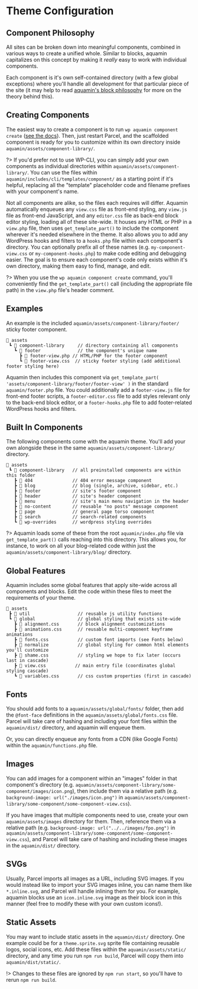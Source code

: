 # Theme Configuration

## Component Philosophy
All sites can be broken down into meaningful components, combined in various ways to create a unified whole. Similar to blocks, aquamin capitalizes on this concept by making it _really_ easy to work with individual components.

Each component is it's own self-contained directory (with a few global exceptions) where you'll handle all development for that particular piece of the site (it may help to read [aquamin's block philosophy](/features/block-configuration#block-philosophy) for more on the theory behind this).

## Creating Components

The easiest way to create a component is to run `wp aquamin component create` ([see the docs](features/wp-cli#wp-aquamin-component-create)). Then, just restart Parcel, and the scaffolded component is ready for you to customize within its own directory inside `aquamin/assets/component-library/`.

?> If you'd prefer not to use WP-CLI, you can simply add your own components as individual directories within `aquamin/assets/component-library/`. You can use the files within `aquamin/includes/cli/templates/component/` as a starting point if it's helpful, replacing all the "template" placeholder code and filename prefixes with your component's name.

Not all components are alike, so the files each requires will differ. Aquamin automatically enqueues any `view.css` file as front-end styling, any `view.js` file as front-end JavaScript, and any `editor.css` file as back-end block editor styling, loading all of these site-wide. It houses any HTML or PHP in a `view.php` file, then uses `get_template_part()` to include the component wherever it's needed elsewhere in the theme. It also allows you to add any WordPress hooks and filters to a `hooks.php` file within each component's directory. You can optionally prefix all of these names (e.g. `my-component-view.css` or `my-component-hooks.php`) to make code editing and debugging easier. The goal is to ensure each component's code only exists within it's own directory, making them easy to find, manage, and edit.

?> When you use the `wp aquamin component create` command, you'll conveniently find the `get_template_part()` call (including the appropriate file path) in the  `view.php` file's header comment.

## Examples

An example is the included `aquamin/assets/component-library/footer/` sticky footer component.

```
📂 assets
 ┗ 📂 component-library     // directory containing all components
   ┗ 📂 footer              // the component's unique name
     ┣ 📄 footer-view.php // HTML/PHP for the footer component
     ┗ 📄 footer-view.css  // sticky footer styling (add additional footer styling here)
```

Aquamin then includes this component via `get_template_part( 'assets/component-library/footer/footer-view' )` in the standard `aquamin/footer.php` file. You could additionally add a `footer-view.js` file for front-end footer scripts, a `footer-editor.css` file to add styles relevant only to the back-end block editor, or a `footer-hooks.php` file to add footer-related WordPress hooks and filters.

## Built In Components

The following components come with the aquamin theme. You'll add your own alongside these in the same `aquamin/assets/component-library/` directory.

```
📂 assets
 ┗ 📂 component-library   // all preinstalled components are within this folder
   ┣ 📂 404               // 404 error message component
   ┣ 📂 blog              // blog (single, archive, sidebar, etc.)
   ┣ 📂 footer            // site's footer component
   ┣ 📂 header            // site's header component
   ┣ 📂 menu              // site's main menu navigation in the header
   ┣ 📂 no-content        // reusable "no posts" message component
   ┣ 📂 page              // general page torso component
   ┣ 📂 search            // search-related components
   ┗ 📂 wp-overrides      // wordpress styling overrides
```

?> Aquamin loads some of these from the root `aquamin/index.php` file via `get_template_part()` calls reaching into this directory. This allows you, for instance, to work on all your blog-related code within just the `aquamin/assets/component-library/blog/` directory.

## Global Features

Aquamin includes some global features that apply site-wide across all components and blocks. Edit the code within these files to meet the requirements of your theme.

```
📂 assets
 ┣ 📂 util                  // reusable js utility functions
 ┗ 📂 global                // global styling that exists site-wide
   ┣ 📄 alignment.css       // block alignment customizations
   ┣ 📄 animations.css      // reusable multi-component keyframe animations
   ┣ 📄 fonts.css           // custom font imports (see Fonts below)
   ┣ 📂 normalize           // global styling for common html elements you'll customize
   ┣ 📄 shame.css           // styling we hope to fix later (occurs last in cascade)
   ┣ 📄 view.css           // main entry file (coordinates global styling cascade)
   ┗ 📄 variables.css       // css custom properties (first in cascade)
```

## Fonts
You should add fonts to a `aquamin/assets/global/fonts/` folder, then add the `@font-face` definitions in the `aquamin/assets/global/fonts.css` file. Parcel will take care of hashing and including your font files within the `aquamin/dist/` directory, and aquamin will enqueue them.

Or, you can directly enqueue any fonts from a CDN (like Google Fonts) within the `aquamin/functions.php` file.

## Images

You can add images for a component within an "images" folder in that component's directory (e.g. `aquamin/assets/component-library/some-component/images/icon.png`), then include them via a relative path (e.g. `background-image: url("./images/icon.png")` in `aquamin/assets/component-library/some-component/some-component-view.css`).

If you have images that multiple components need to use, create your own `aquamin/assets/images` directory for them. Then, reference them via a relative path (e.g. `background-image: url("../../images/fpo.png")` in `aquamin/assets/component-library/some-component/some-component-view.css`), and Parcel will take care of hashing and including these images in the `aquamin/dist/` directory.

## SVGs

Usually, Parcel imports all images as a URL, including SVG images. If you would instead like to import your SVG images inline, you can name them like `*.inline.svg`, and Parcel will handle inlining them for you. For example, aquamin blocks use an `icon.inline.svg` image as their block icon in this manner (feel free to modify these with your own custom icons!).

## Static Assets

You may want to include static assets in the `aquamin/dist/` directory. One example could be for a `theme.sprite.svg` sprite file containing reusable logos, social icons, etc. Add these files within the `aquamin/assets/static/` directory, and any time you run `npm run build`, Parcel will copy them into `aquamin/dist/static/`.

!> Changes to these files are ignored by `npm run start`, so you'll have to rerun `npm run build`.